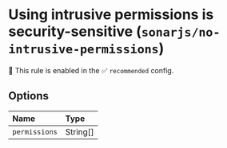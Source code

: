 # Using intrusive permissions is security-sensitive (`sonarjs/no-intrusive-permissions`)

💼 This rule is enabled in the ✅ `recommended` config.

<!-- end auto-generated rule header -->

## Options

<!-- begin auto-generated rule options list -->

| Name          | Type     |
| :------------ | :------- |
| `permissions` | String[] |

<!-- end auto-generated rule options list -->
